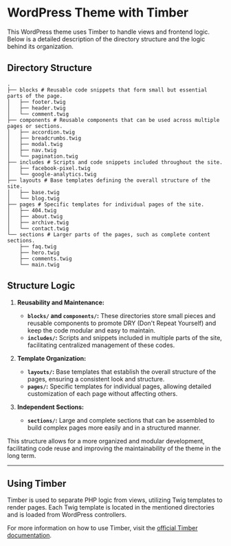 # WordPress Theme with Timber

This WordPress theme uses Timber to handle views and frontend logic. Below is a detailed description of the directory structure and the logic behind its organization.

## Directory Structure

```
.
├── blocks # Reusable code snippets that form small but essential parts of the page.
│   ├── footer.twig
│   ├── header.twig
│   └── comment.twig
├── components # Reusable components that can be used across multiple pages or sections.
│   ├── accordion.twig
│   ├── breadcrumbs.twig
│   ├── modal.twig
│   ├── nav.twig
│   └── pagination.twig
├── includes # Scripts and code snippets included throughout the site.
│   ├── facebook-pixel.twig
│   └── google-analytics.twig
├── layouts # Base templates defining the overall structure of the site.
│   ├── base.twig
│   └── blog.twig
├── pages # Specific templates for individual pages of the site.
│   ├── 404.twig
│   ├── about.twig
│   ├── archive.twig
│   └── contact.twig
└── sections # Larger parts of the pages, such as complete content sections.
    ├── faq.twig
    ├── hero.twig
    ├── comments.twig
    └── main.twig

```

## Structure Logic

1. **Reusability and Maintenance:**
    - **`blocks/` and `components/`:** These directories store small pieces and reusable components to promote DRY (Don't Repeat Yourself) and keep the code modular and easy to maintain.
    - **`includes/`:** Scripts and snippets included in multiple parts of the site, facilitating centralized management of these codes.

2. **Template Organization:**
    - **`layouts/`:** Base templates that establish the overall structure of the pages, ensuring a consistent look and structure.
    - **`pages/`:** Specific templates for individual pages, allowing detailed customization of each page without affecting others.

3. **Independent Sections:**
    - **`sections/`:** Large and complete sections that can be assembled to build complex pages more easily and in a structured manner.

This structure allows for a more organized and modular development, facilitating code reuse and improving the maintainability of the theme in the long term.

---

## Using Timber

Timber is used to separate PHP logic from views, utilizing Twig templates to render pages. Each Twig template is located in the mentioned directories and is loaded from WordPress controllers.

For more information on how to use Timber, visit the [official Timber documentation](https://timber.github.io/docs/).
